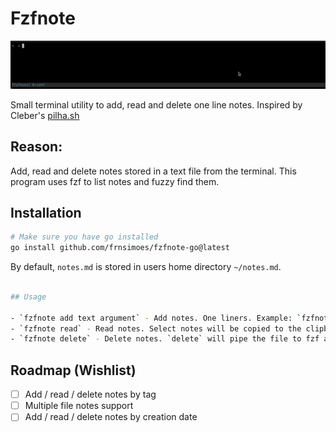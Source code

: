 # Fzfnote
![Example](example.gif)

Small terminal utility to add, read and delete one line notes. Inspired by Cleber's [pilha.sh](https://github.com/cleberzavadniak/pilha.sh)

## Reason:
Add, read and delete notes stored in a text file from the terminal. This program uses fzf to list notes and fuzzy find them. 

## Installation

```bash
# Make sure you have go installed
go install github.com/frnsimoes/fzfnote-go@latest
```

By default, `notes.md` is stored in users home directory `~/notes.md`. 


```bash

## Usage

- `fzfnote add text argument` - Add notes. One liners. Example: `fzfnote add This is a note`.
- `fzfnote read` - Read notes. Select notes will be copied to the clipboard. 
- `fzfnote delete` - Delete notes. `delete` will pipe the file to fzf and you can select the note to delete. You can select more than one note to delte by using fzf's <Tab>.
```

## Roadmap (Wishlist)

- [ ] Add / read / delete notes by tag
- [ ] Multiple file notes support
- [ ] Add / read / delete notes by creation date
